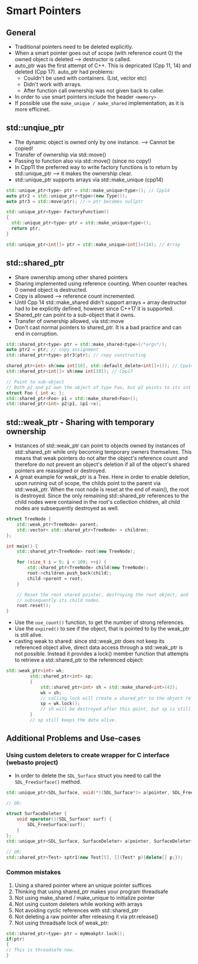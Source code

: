 # Smart Pointers
## General
- Traditional pointers need to be deleted explicitly.
- When a smart pointer goes out of scope (with reference count 0) the owned object is deleted --> destructor is called.
- auto_ptr was the first attempt of C++. This is depricated (Cpp 11, 14) and deleted (Cpp 17). auto_ptr had problems:
  - Couldn't be used with containers. (List, vector etc)
  - Didn't work with arrays.
  - After function call ownership was not given back to caller.
- In order to use smart pointers include the header `<memory>`
- If possible use the `make_unique / make_shared` implementation, as it is more efficinet.
## std::unqiue_ptr
- The dynamic object is owned only by one instance. --> Cannot be copied!
- Transfer of ownership via std::move()
- Passing to function also via std::move() (since no copy!)
- In Cpp11 the preferred way to write factory functions is to return by std::unique_ptr --> it makes the ownership clear.
- std::unique_ptr supports arrays via std::make_unique (cpp14)

```cpp
std::unique_ptr<type> ptr = std::make_unique<type>(); // Cpp14
auto ptr2 = std::unique_ptr<type>(new Type());
auto ptr3 = std::move(ptr); //-> ptr becomes nullptr

std::unique_ptr<type> FactoryFunction()
{
  std::unique_ptr<type> ptr = std::make_unique<type>();
  return ptr;
}

std::unique_ptr<int[]> ptr = std::make_unique<int[]>(14); // Array
```

## std::shared_ptr
  - Share ownership among other shared pointers
  - Sharing implemented using reference counting. When counter reaches 0 owned object is destructed.
  - Copy is allowed --> reference count incremented.
  - Until Cpp 14 std::make_shared didn't support arrays + array destructor had to be explicitly defined,
   however since C++17 it is supported.
  - Shared_ptr can point to a sub-object that it owns.
  - Transfer of ownership allowed, via std::move
  - Don't cast normal pointers to shared_ptr. It is a bad practice and can end in corruption.


```cpp
std::shared_ptr<type> ptr = std::make_shared<type>(/*args*/);
auto ptr2 = ptr; // copy assignment
std::shared_ptr<type> ptr3(ptr); // copy constructing

shared_ptr<int> sh(new int[10], std::default_delete<int[]>()); // Cpp14
std::shared_ptr<int[]> sh(new int[10]); // Cpp17

// Point to sub-object
// Both p2 and p1 own the object of type Foo, but p2 points to its int member x.
struct Foo { int x; };
std::shared_ptr<Foo> p1 = std::make_shared<Foo>();
std::shared_ptr<int> p2(p1, &p1->x);
```

## std::weak_ptr - Sharing with temporary ownership
- Instances of std::weak_ptr can point to objects owned by instances of std::shared_ptr
 while only becoming temporary owners themselves. This means that weak pointers do not alter
 the object's reference count and therefore do not prevent an object's deletion if all of
 the object's shared pointers are reassigned or destroyed.
 - A great example for weak_ptr is a Tree. Here in order to enable deletion, upon running out of scope, the childs point to the
parent via std::weak_ptr. When the root node is reset at the end of main(), the root is destroyed.
Since the only remaining std::shared_ptr references to the child nodes were contained in the root's collection children,
 all child nodes are subsequently destroyed as well.


```cpp
struct TreeNode {
    std::weak_ptr<TreeNode> parent;
    std::vector< std::shared_ptr<TreeNode> > children;
};

int main() {
    std::shared_ptr<TreeNode> root(new TreeNode);

    for (size_t i = 0; i < 100; ++i) {
        std::shared_ptr<TreeNode> child(new TreeNode);
        root->children.push_back(child);
        child->parent = root;
    }

    // Reset the root shared pointer, destroying the root object, and
    // subsequently its child nodes.
    root.reset();
}
```

- Use the `use_count()` function, to get the number of strong references.
- Use the `expired()` to see if the object, that is pointed to by the weak_ptr is still alive.
- casting weak to shared: since std::weak_ptr does not keep its referenced object alive, direct data access through a std::weak_ptr is not possible.
Instead it provides a lock() member function that attempts to retrieve a std::shared_ptr to the referenced object:

```cpp
std::weak_ptr<int> wk;
         std::shared_ptr<int> sp;
         {
             std::shared_ptr<int> sh = std::make_shared<int>(42);
             wk = sh;
             // calling lock will create a shared_ptr to the object referenced by wk
             sp = wk.lock();
             // sh will be destroyed after this point, but sp is still alive
         }
         // sp still keeps the data alive.
```

## Additional Problems and Use-cases
### Using custom deleters to create wrapper for C interface (webasto project)
- In order to delete the `SDL_Surface` struct you need to call the `SDL_FreeSurface()` method.


```cpp
std::unique_ptr<SDL_Surface, void(*)(SDL_Surface*)> a(pointer, SDL_FreeSurface);

// OR:

struct SurfaceDeleter {
    void operator()(SDL_Surface* surf) {
        SDL_FreeSurface(surf);
    }
};
std::unique_ptr<SDL_Surface, SurfaceDeleter> a(pointer, SurfaceDeleter{}); // safe

// OR:
std::shared_ptr<Test> sptr1(new Test[5], [](Test* p){delete[] p;});
```

### Common mistakes
1. Using a shared pointer where an unique pointer suffices
2. Thinking that using shared_ptr makes your program threadsafe
3. Not using make_shared / make_unique to initialize pointer
4. Not using custom deleters while working with arrays
5. Not avoiding cyclic references with std::shared_ptr
6. Not deleting a raw pointer after releasing it via ptr.release()
7. Not using threadsafe lock of weak_ptr:

```cpp
std::shared_ptr<type> ptr = myWeakptr.lock();
if(ptr)
{
// This is threadsafe now.
}
```
